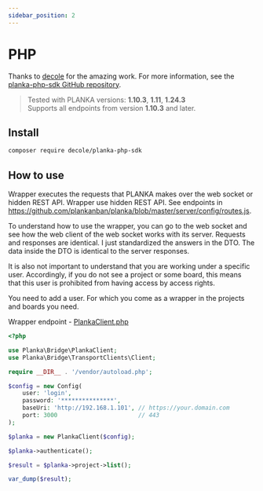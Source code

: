 ```yaml
---
sidebar_position: 2
---
```


# PHP

Thanks to [decole](https://github.com/decole) for the amazing work.
For more information, see the [planka-php-sdk GitHub repository](https://github.com/decole/planka-php-sdk).

> Tested with PLANKA versions: **1.10.3**, **1.11**, **1.24.3**  
> Supports all endpoints from version **1.10.3** and later.

## Install

```bash
composer require decole/planka-php-sdk
```

## How to use

Wrapper executes the requests that PLANKA makes over the web socket or hidden REST API.
Wrapper use hidden REST API. See endpoints in https://github.com/plankanban/planka/blob/master/server/config/routes.js.

To understand how to use the wrapper, you can go to the web socket and see how the web client of the web socket 
works with its server. Requests and responses are identical. I just standardized the answers in the DTO. 
The data inside the DTO is identical to the server responses.

It is also not important to understand that you are working under a specific user. Accordingly, if you do not see 
a project or some board, this means that this user is prohibited from having access by access rights.

You need to add a user. For which you come as a wrapper in the projects and boards you need.

Wrapper endpoint - [PlankaClient.php](https://github.com/decole/planka-php-sdk/blob/master/src/PlankaClient.php)

```php
<?php

use Planka\Bridge\PlankaClient;
use Planka\Bridge\TransportClients\Client;

require __DIR__ . '/vendor/autoload.php';

$config = new Config(
    user: 'login',
    password: '***************',
    baseUri: 'http://192.168.1.101', // https://your.domain.com
    port: 3000                       // 443
);

$planka = new PlankaClient($config);

$planka->authenticate();

$result = $planka->project->list();

var_dump($result);
```

